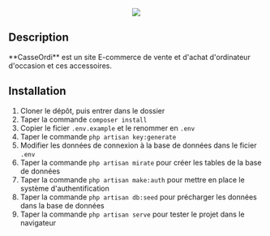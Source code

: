 <p align="center"><img src="https://zupimages.net/up/19/21/0ncm.gif"></p>

## Description
   
<p>
**CasseOrdi** est un site E-commerce de vente et d'achat d'ordinateur d'occasion et ces accessoires.
</p>

## Installation


1. Cloner le dépôt, puis entrer dans le dossier
1. Taper la commande `composer install`
1. Copier le ficier `.env.example` et le renommer en `.env`
1. Taper le commande `php artisan key:generate`
1. Modifier les données de connexion à la base de données dans le ficier `.env`
1. Taper la commande `php artisan mirate` pour créer les tables de la base de données
1. Taper la commande `php artisan make:auth` pour mettre en place le système d'authentification
1. Taper la commande `php artisan db:seed` pour précharger les données dans la base de données
1. Taper la commande `php artisan serve` pour tester le projet dans le navigateur

